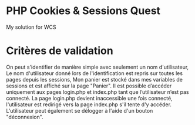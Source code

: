 # PHP Cookies & Sessions Quest

My solution for WCS

# Critères de validation

On peut s'identifier de manière simple avec seulement un nom d'utilisateur,
Le nom d'utilisateur donné lors de l'identification est repris sur toutes les pages depuis les sessions,
Mon panier est stocké dans mes variables de sessions et est affiché sur la page "Panier".
Il est possible d’accéder uniquement aux pages login.php et index.php tant que l’utilisateur n’est pas connecté.
La page login.php devient inaccessible une fois connecté, l'utilisateur est redirigé vers la page index.php s'il tente d'y accéder.
L'utilisateur peut également se délogger à l'aide d'un bouton "déconnexion".
